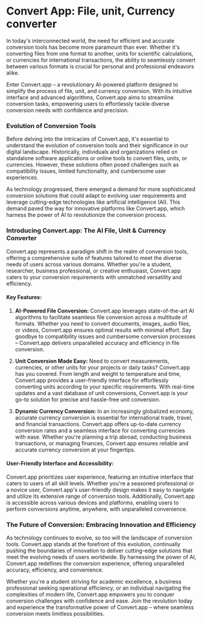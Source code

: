 <h1>Convert App: File, unit, Currency converter</h1>
<p>In today's interconnected world, the need for efficient and accurate conversion tools has become more paramount than ever. Whether it's converting files from one format to another, units for scientific calculations, or currencies for international transactions, the ability to seamlessly convert between various formats is crucial for personal and professional endeavors alike.</p><p>Enter Convert.app – a revolutionary AI-powered platform designed to simplify the process of file, unit, and currency conversion. With its intuitive interface and advanced algorithms, Convert.app aims to streamline conversion tasks, empowering users to effortlessly tackle diverse conversion needs with confidence and precision.</p><h3>Evolution of Conversion Tools</h3><p>Before delving into the intricacies of Convert.app, it's essential to understand the evolution of conversion tools and their significance in our digital landscape. Historically, individuals and organizations relied on standalone software applications or online tools to convert files, units, or currencies. However, these solutions often posed challenges such as compatibility issues, limited functionality, and cumbersome user experiences.</p><p>As technology progressed, there emerged a demand for more sophisticated conversion solutions that could adapt to evolving user requirements and leverage cutting-edge technologies like artificial intelligence (AI). This demand paved the way for innovative platforms like Convert.app, which harness the power of AI to revolutionize the conversion process.</p><h3>Introducing Convert.app: The AI File, Unit &amp; Currency Converter</h3><p>Convert.app represents a paradigm shift in the realm of conversion tools, offering a comprehensive suite of features tailored to meet the diverse needs of users across various domains. Whether you're a student, researcher, business professional, or creative enthusiast, Convert.app caters to your conversion requirements with unmatched versatility and efficiency.</p><h4>Key Features:</h4><ol><li><p><strong>AI-Powered File Conversion:</strong>
Convert.app leverages state-of-the-art AI algorithms to facilitate seamless file conversion across a multitude of formats. Whether you need to convert documents, images, audio files, or videos, Convert.app ensures optimal results with minimal effort. Say goodbye to compatibility issues and cumbersome conversion processes – Convert.app delivers unparalleled accuracy and efficiency in file conversion.</p></li><li><p><strong>Unit Conversion Made Easy:</strong>
Need to convert measurements, currencies, or other units for your projects or daily tasks? Convert.app has you covered. From length and weight to temperature and time, Convert.app provides a user-friendly interface for effortlessly converting units according to your specific requirements. With real-time updates and a vast database of unit conversions, Convert.app is your go-to solution for precise and hassle-free unit conversion.</p></li><li><p><strong>Dynamic Currency Conversion:</strong>
In an increasingly globalized economy, accurate currency conversion is essential for international trade, travel, and financial transactions. Convert.app offers up-to-date currency conversion rates and a seamless interface for converting currencies with ease. Whether you're planning a trip abroad, conducting business transactions, or managing finances, Convert.app ensures reliable and accurate currency conversion at your fingertips.</p></li></ol><h4>User-Friendly Interface and Accessibility:</h4><p>Convert.app prioritizes user experience, featuring an intuitive interface that caters to users of all skill levels. Whether you're a seasoned professional or a novice user, Convert.app's user-friendly design makes it easy to navigate and utilize its extensive range of conversion tools. Additionally, Convert.app is accessible across various devices and platforms, enabling users to perform conversions anytime, anywhere, with unparalleled convenience.</p><h3>The Future of Conversion: Embracing Innovation and Efficiency</h3><p>As technology continues to evolve, so too will the landscape of conversion tools. Convert.app stands at the forefront of this evolution, continually pushing the boundaries of innovation to deliver cutting-edge solutions that meet the evolving needs of users worldwide. By harnessing the power of AI, Convert.app redefines the conversion experience, offering unparalleled accuracy, efficiency, and convenience.</p><p>Whether you're a student striving for academic excellence, a business professional seeking operational efficiency, or an individual navigating the complexities of modern life, Convert.app empowers you to conquer conversion challenges with confidence and ease. Join the revolution today and experience the transformative power of Convert.app – where seamless conversion meets limitless possibilities.</p></div>

